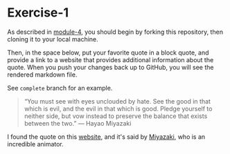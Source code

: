# Exercise-1

As described in [module-4](https://github.com/INFO-201/m4-git-intro), you should begin by forking this repository, then cloning it to your local machine.

Then, in the space below, put your favorite quote in a block quote, and provide a link to a website that provides additional information about the quote. When you push your changes back up to GitHub, you will see the rendered markdown file.

See `complete` branch for an example.

> “You must see with eyes unclouded by hate. See the good in that which is evil, and the evil in that which is good. Pledge yourself to neither side, but vow instead to preserve the balance that exists between the two.” 
― Hayao Miyazaki

I found the quote on this [website](http://www.goodreads.com/quotes/518403-you-must-see-with-eyes-unclouded-by-hate-see-the), and it's said by [Miyazaki](https://en.wikipedia.org/wiki/Hayao_Miyazaki), who is an incredible animator. 